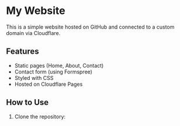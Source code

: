 # My Website

This is a simple website hosted on GitHub and connected to a custom domain via Cloudflare.

## Features
- Static pages (Home, About, Contact)
- Contact form (using Formspree)
- Styled with CSS
- Hosted on Cloudflare Pages

## How to Use
1. Clone the repository:

